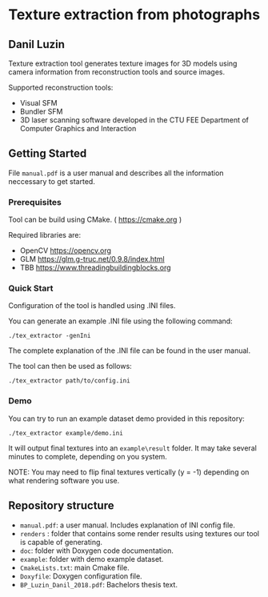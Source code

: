 # Texture extraction from photographs
## Danil Luzin

Texture extraction tool generates texture images for 3D models using camera information from reconstruction tools and source images.

Supported reconstruction tools:
- Visual SFM
- Bundler SFM
- 3D laser scanning software developed in the CTU FEE Department of Computer Graphics and Interaction


## Getting Started

File `manual.pdf` is a user manual and describes all the information neccessary to get started.

### Prerequisites

Tool can be build using CMake. ( https://cmake.org )

Required libraries are:
- OpenCV https://opencv.org
- GLM https://glm.g-truc.net/0.9.8/index.html
- TBB https://www.threadingbuildingblocks.org

### Quick Start

Configuration of the tool is handled using .INI files.

You can generate an example .INI file using the following command:
```
./tex_extractor -genIni
```
The complete explanation of the .INI file can be found in the user manual.

The tool can then be used as follows:
```
./tex_extractor path/to/config.ini
```

### Demo
You can try to run an example dataset demo provided in this repository:
```
./tex_extractor example/demo.ini
```
It will output final textures into an `example\result` folder. It may take several minutes to complete, depending on you system.


NOTE: You may need to flip final textures vertically (y = -1) depending on what rendering software you use.

## Repository structure
- `manual.pdf`: a user manual. Includes explanation of INI config file.
- `renders` : folder that contains some render results using textures our tool is capable of generating.
- `doc`: folder with Doxygen code documentation.
- `example`: folder with demo example dataset.
- `CmakeLists.txt`: main Cmake file.
- `Doxyfile`: Doxygen configuration file.
- `BP_Luzin_Danil_2018.pdf`: Bachelors thesis text.
